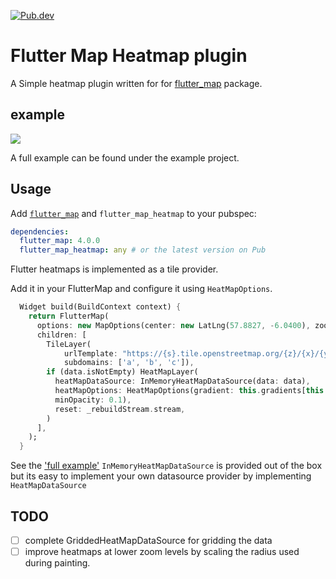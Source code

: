 [![Pub.dev](https://img.shields.io/pub/v/flutter_map_heatmap.svg?label=Latest+Version)](https://pub.dev/packages/flutter_map_heatmap)

# Flutter Map Heatmap plugin

A Simple heatmap plugin written for for [flutter_map](https://github.com/fleaflet/flutter_map) package.

## example

![](https://github.com/tprebs/fluttermap_heatmap/blob/main/images/example.png)

A full example can be found under the example project.

## Usage

Add [`flutter_map`](https://github.com/fleaflet/flutter_map) and `flutter_map_heatmap` to your pubspec:

```yaml
dependencies:
  flutter_map: 4.0.0
  flutter_map_heatmap: any # or the latest version on Pub
```

Flutter heatmaps is implemented as a tile provider. 

Add it in your FlutterMap and configure it using `HeatMapOptions`.

```dart
  Widget build(BuildContext context) {
    return FlutterMap(
      options: new MapOptions(center: new LatLng(57.8827, -6.0400), zoom: 8.0),
      children: [
        TileLayer(
            urlTemplate: "https://{s}.tile.openstreetmap.org/{z}/{x}/{y}.png",
            subdomains: ['a', 'b', 'c']),
        if (data.isNotEmpty) HeatMapLayer(
          heatMapDataSource: InMemoryHeatMapDataSource(data: data),
          heatMapOptions: HeatMapOptions(gradient: this.gradients[this.index],
          minOpacity: 0.1),
          reset: _rebuildStream.stream,
        )
      ],
    );
  }
```
See the ['full example'](blob/main/example/lib/main.dart)
`InMemoryHeatMapDataSource` is provided out of the box but its easy to implement your own datasource 
provider by implementing `HeatMapDataSource`

## TODO
- [ ] complete GriddedHeatMapDataSource for gridding the data
- [ ] improve heatmaps at lower zoom levels by scaling the radius used during painting.

